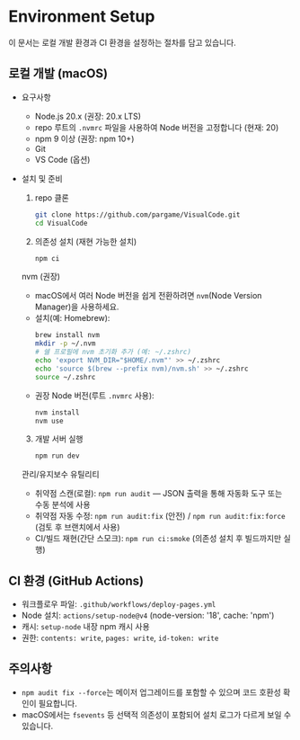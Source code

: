 # Environment Setup

이 문서는 로컬 개발 환경과 CI 환경을 설정하는 절차를 담고 있습니다.

## 로컬 개발 (macOS)

- 요구사항
  - Node.js 20.x (권장: 20.x LTS)
  - repo 루트의 `.nvmrc` 파일을 사용하여 Node 버전을 고정합니다 (현재: 20)
  - npm 9 이상 (권장: npm 10+)
  - Git
  - VS Code (옵션)

- 설치 및 준비
  1. repo 클론
     ```bash
     git clone https://github.com/pargame/VisualCode.git
     cd VisualCode
     ```
  2. 의존성 설치 (재현 가능한 설치)
     ```bash
     npm ci
     ```

  nvm (권장)
  - macOS에서 여러 Node 버전을 쉽게 전환하려면 `nvm`(Node Version Manager)을 사용하세요.
  - 설치(예: Homebrew):
    ```bash
    brew install nvm
    mkdir -p ~/.nvm
    # 쉘 프로필에 nvm 초기화 추가 (예: ~/.zshrc)
    echo 'export NVM_DIR="$HOME/.nvm"' >> ~/.zshrc
    echo 'source $(brew --prefix nvm)/nvm.sh' >> ~/.zshrc
    source ~/.zshrc
    ```
  - 권장 Node 버전(루트 `.nvmrc` 사용):
    ```bash
    nvm install
    nvm use
    ```
  3. 개발 서버 실행
     ```bash
     npm run dev
     ```

  관리/유지보수 유틸리티
  - 취약점 스캔(로컬): `npm run audit` — JSON 출력을 통해 자동화 도구 또는 수동 분석에 사용
  - 취약점 자동 수정: `npm run audit:fix` (안전) / `npm run audit:fix:force` (검토 후 브랜치에서 사용)
  - CI/빌드 재현(간단 스모크): `npm run ci:smoke` (의존성 설치 후 빌드까지만 실행)

## CI 환경 (GitHub Actions)

- 워크플로우 파일: `.github/workflows/deploy-pages.yml`
- Node 설치: `actions/setup-node@v4` (node-version: '18', cache: 'npm')
- 캐시: `setup-node` 내장 npm 캐시 사용
- 권한: `contents: write`, `pages: write`, `id-token: write`

## 주의사항

- `npm audit fix --force`는 메이저 업그레이드를 포함할 수 있으며 코드 호환성 확인이 필요합니다.
- macOS에서는 `fsevents` 등 선택적 의존성이 포함되어 설치 로그가 다르게 보일 수 있습니다.

